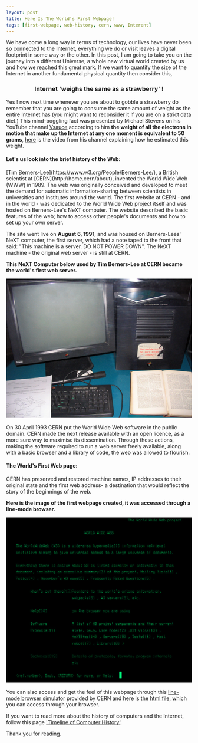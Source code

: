 ```yaml
---
layout: post
title: Here Is The World's First Webpage!
tags: [first-webpage, web-history, cern, www, Interent]
---
```


We have come a long way in terms of technology, our lives have never been so connected to the Internet, everything we do or visit leaves a digital footprint in some way or the other. In this post, I am going to take you on the journey into a different Universe, a whole new virtual world created by us and how we reached this great mark. If we want to quantify the size of the Internet in another fundamental physical quantity then consider this,

<center>
<h3>Internet 'weighs the same as a strawberry' !</h3>
</center>

Yes ! now next time whenever you are about to gobble a strawberry do remember that you are going to consume the same amount of weight as the entire Internet has (you might want to reconsider it if you are on a strict data diet.) This mind-boggling fact was presented by Michael Stevens on his YouTube channel [Vsauce](https://www.youtube.com/user/Vsauce/videos) according to him __the weight of all the electrons in motion that make up the Internet at any one moment is equivalent to 50 grams__, [here](https://www.youtube.com/watch?v=WaUzu-iksi8) is the video from his channel explaining how he estimated this weight.

<h4>Let's us look into the brief history of the Web:</h4>
[Tim Berners-Lee](https://www.w3.org/People/Berners-Lee/), a British scientist at [CERN](http://home.cern/about), invented the World Wide Web (WWW) in 1989. The web was originally conceived and developed to meet the demand for automatic information-sharing between scientists in universities and institutes around the world.
The first website at CERN - and in the world - was dedicated to the World Wide Web project itself and was hosted on Berners-Lee's NeXT computer. The website described the basic features of the web; how to access other people's documents and how to set up your own server.

The site went live on __August 6, 1991__, and was housed on Berners-Lees' NeXT computer, the first server, which had a note taped to the front that said: "This machine is a server. DO NOT POWER DOWN". The NeXT machine - the original web server - is still at CERN.

__This NeXT Computer below used by Tim Berners-Lee at CERN became the world's first web server.__

![The World's First Web Server](/img/First_Web_Server.jpg "The World's First Web Server")

On 30 April 1993 CERN put the World Wide Web software in the public domain. CERN made the next release available with an open licence, as a more sure way to maximise its dissemination. Through these actions, making the software required to run a web server freely available, along with a basic browser and a library of code, the web was allowed to flourish.


<h4>The World's First Web page:</h4>
CERN has preserved and restored machine names, IP addresses to their original state and the first web address- a destination that would reflect the story of the beginnings of the web.

__Here is the image of the first webpage created, it was accessed through a line-mode browser.__

![The World's First Web page](/img/first_web.png "The World's First Webpage")

You can also access and get the feel of this webpage through this [line-mode browser simulator](http://line-mode.cern.ch/www/hypertext/WWW/TheProject.html) provided by CERN and here is the [html file](http://info.cern.ch/hypertext/WWW/TheProject.html), which you can access through your browser.

If you want to read more about the history of computers and the Internet, follow this page ['Timeline of Computer History'](http://www.computerhistory.org/timeline/computers/).

Thank you for reading.